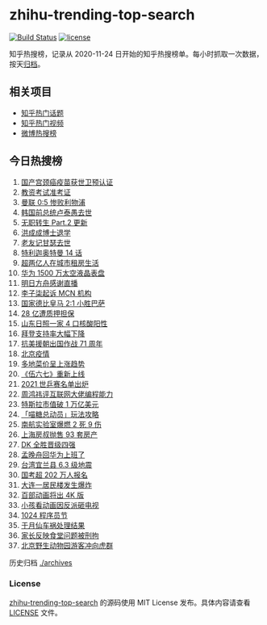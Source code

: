 # zhihu-trending-top-search

[![Build Status](https://github.com/justjavac/zhihu-trending-top-search/workflows/ci/badge.svg?branch=main)](https://github.com/justjavac/zhihu-trending-top-search/actions)
[![license](https://img.shields.io/github/license/justjavac/zhihu-trending-top-search)](https://github.com/justjavac/zhihu-trending-top-search/blob/main/LICENSE)

知乎热搜榜，记录从 2020-11-24 日开始的知乎热搜榜单。每小时抓取一次数据，按天[归档](./archives)。

## 相关项目

- [知乎热门话题](https://github.com/justjavac/zhihu-trending-hot-questions)
- [知乎热门视频](https://github.com/justjavac/zhihu-trending-hot-video)
- [微博热搜榜](https://github.com/justjavac/weibo-trending-hot-search)

## 今日热搜榜

<!-- BEGIN -->
<!-- 最后更新时间 Tue Oct 26 2021 21:14:06 GMT+0800 (China Standard Time) -->

1. [国产宫颈癌疫苗获世卫预认证](https://www.zhihu.com/search?q=宫颈癌疫苗)
1. [教资考试准考证](https://www.zhihu.com/search?q=教资)
1. [曼联 0:5 惨败利物浦](https://www.zhihu.com/search?q=曼联)
1. [韩国前总统卢泰愚去世](https://www.zhihu.com/search?q=卢泰愚)
1. [无职转生 Part.2 更新](https://www.zhihu.com/search?q=无职转生)
1. [洪成成博士退学](https://www.zhihu.com/search?q=洪成成)
1. [老友记甘瑟去世](https://www.zhihu.com/search?q=甘瑟)
1. [特利迦奥特曼 14 话](https://www.zhihu.com/search?q=特利迦奥特曼)
1. [超两亿人在城市租房生活](https://www.zhihu.com/search?q=城市租房)
1. [华为 1500 万太空液晶表盘](https://www.zhihu.com/search?q=太空液晶表盘)
1. [明日方舟感谢直播](https://www.zhihu.com/search?q=明日方舟)
1. [李子柒起诉 MCN 机构](https://www.zhihu.com/search?q=李子柒)
1. [国家德比皇马 2:1 小胜巴萨](https://www.zhihu.com/search?q=皇马)
1. [28 亿遭质押担保](https://www.zhihu.com/search?q=28亿)
1. [山东日照一家 4 口核酸阳性](https://www.zhihu.com/search?q=山东疫情)
1. [拜登支持率大幅下降](https://www.zhihu.com/search?q=拜登)
1. [抗美援朝出国作战 71 周年](https://www.zhihu.com/search?q=抗美援朝)
1. [北京疫情](https://www.zhihu.com/search?q=北京疫情)
1. [多地菜价呈上涨趋势](https://www.zhihu.com/search?q=菜价)
1. [《伍六七》重新上线](https://www.zhihu.com/search?q=刺客伍六七)
1. [2021 世乒赛名单出炉](https://www.zhihu.com/search?q=世乒赛)
1. [周鸿祎评互联网大佬编程能力](https://www.zhihu.com/search?q=周鸿祎)
1. [特斯拉市值破 1 万亿美元](https://www.zhihu.com/search?q=特斯拉)
1. [「喵糖总动员」玩法攻略](https://www.zhihu.com/search?q=喵糖)
1. [南航实验室爆燃 2 死 9 伤](https://www.zhihu.com/search?q=南京航空航天大学)
1. [上海房叔抛售 93 套房产](https://www.zhihu.com/search?q=上海房叔)
1. [DK 全胜晋级四强](https://www.zhihu.com/search?q=DK)
1. [孟晚舟回华为上班了](https://www.zhihu.com/search?q=孟晚舟)
1. [台湾宜兰县 6.3 级地震](https://www.zhihu.com/search?q=台湾地震)
1. [国考超 202 万人报名](https://www.zhihu.com/search?q=国考)
1. [大连一居民楼发生爆炸](https://www.zhihu.com/search?q=大连爆炸)
1. [百部动画将出 4K 版](https://www.zhihu.com/search?q=中国动画)
1. [小孩看动画因反派砸电视](https://www.zhihu.com/search?q=动画片)
1. [1024 程序员节](https://www.zhihu.com/search?q=程序员节)
1. [于月仙车祸处理结果](https://www.zhihu.com/search?q=于月仙)
1. [家长反映食堂问题被刑拘](https://www.zhihu.com/search?q=家长反映食堂问题被刑拘)
1. [北京野生动物园游客冲向虎群](https://www.zhihu.com/search?q=北京野生动物园)

<!-- END -->

历史归档 [./archives](./archives)

### License

[zhihu-trending-top-search](https://github.com/justjavac/zhihu-trending-top-search)
的源码使用 MIT License 发布。具体内容请查看 [LICENSE](./LICENSE) 文件。
